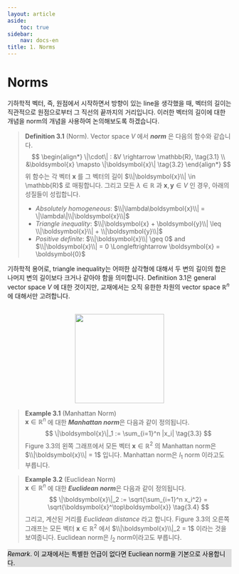 ```yaml
---
layout: article
aside:
    toc: true
sidebar:
    nav: docs-en
title: 1. Norms
---
```


# Norms

기하학적 벡터, 즉, 원점에서 시작하면서 방향이 있는 line을 생각했을 때, 벡터의 길이는 직관적으로 원점으로부터 그 직선의 끝까지의 거리입니다. 이러한 벡터의 길이에 대한 개념을 norm의 개념을 사용하여 논의해보도록 하겠습니다.

> **Definition 3.1** (Norm). Vector space $V$ 에서 ***norm*** 은 다음의 함수와 같습니다.
> $$ \begin{align*} \|\cdot\| : &V \rightarrow \mathbb{R}, \tag{3.1} \\ &\boldsymbol{x} \mapsto \|\boldsymbol{x}\| \tag{3.2} \end{align*} $$
> 위 함수는 각 벡터 $\boldsymbol{x}$ 를 그 벡터의 길이 $\\|\boldsymbol{x}\\| \in \mathbb{R}$ 로 매핑합니다. 그리고 모든 $\lambda \in \mathbb{R}$ 과 $\boldsymbol{x}, \boldsymbol{y} \in V$ 인 경우, 아래의 성질들이 성립합니다.
> <br>
> - *Absolutely homogeneous*: $\\|\lambda\boldsymbol{x}\\| = \|\lambda\|\\|\boldsymbol{x}\\|$
> - *Triangle inequality*: $\\|\boldsymbol{x} + \boldsymbol{y}\\| \leq \\|\boldsymbol{x}\\| + \\|\boldsymbol{y}\\|$
> - *Positive definite*: $\\|\boldsymbol{x}\\| \geq 0$ and $\\|\boldsymbol{x}\\| = 0 \Longleftrightarrow \boldsymbol{x} = \boldsymbol{0}$

기하학적 용어로, triangle inequality는 어떠한 삼각형에 대해서 두 변의 길이의 합은 나머지 변의 길이보다 크거나 같아야 함을 의미합니다. Definitiion 3.1은 general vector space $V$ 에 대한 것이지만, 교재에서는 오직 유한한 차원의 vector space $\mathbb{R}^n$ 에 대해서만 고려합니다. 

<br>

<div align="center"><img src="{{ site.baseurl }}/assets/images/figures/figure3.3.png" height=200px></div>

> **Example 3.1** (Manhattan Norm)
> <br>
> $\boldsymbol{x} \in \mathbb{R}^n$ 에 대한 ***Manhattan norm***은 다음과 같이 정의됩니다.
> $$ \|\boldsymbol{x}\|_1 := \sum_{i=1}^n |x_i| \tag{3.3} $$
> Figure 3.3의 왼쪽 그래프에서 모든 벡터 $\boldsymbol{x} \in \mathbb{R}^2$ 의 Manhattan norm은 $\\|\boldsymbol{x}\\| = 1$ 입니다. Manhattan norm은 $l_1$ norm 이라고도 부릅니다.

> **Example 3.2** (Euclidean Norm)
> <br>
> $\boldsymbol{x} \in \mathbb{R}^n$ 에 대한 ***Euclidean norm***은 다음과 같이 정의됩니다.
> $$ \|\boldsymbol{x}\|_2 := \sqrt{\sum_{i=1}^n x_i^2} = \sqrt{\boldsymbol{x}^\top\boldsymbol{x}} \tag{3.4} $$
> 그리고, 계산된 거리를 *Euclidean distance* 라고 합니다. Figure 3.3의 오른쪽 그래프는 모든 벡터 $\boldsymbol{x} \in \mathbb{R}^2$ 에서 $\\|\boldsymbol{x}\\|_2 = 1$ 이라는 것을 보여줍니다. Euclidean norm은 $l_2$ norm이라고도 부릅니다.

<div style="background-color: #DDDDDD; color: #000000">
<i>Remark</i>. 이 교재에서는 특별한 언급이 없다면 Eucliean norm을 기본으로 사용합니다.
</div>